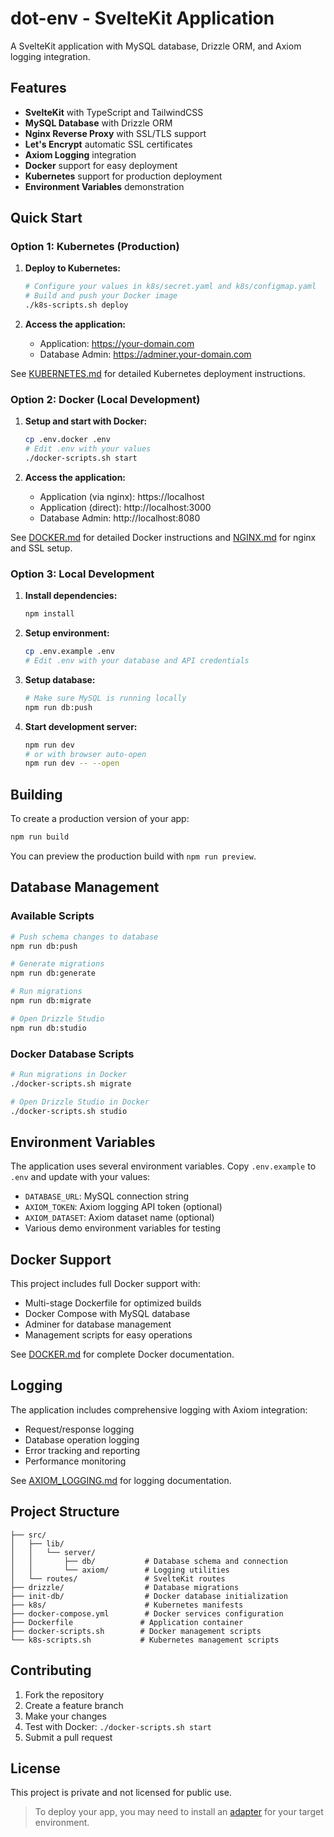 # dot-env - SvelteKit Application

A SvelteKit application with MySQL database, Drizzle ORM, and Axiom logging integration.

## Features

- **SvelteKit** with TypeScript and TailwindCSS
- **MySQL Database** with Drizzle ORM
- **Nginx Reverse Proxy** with SSL/TLS support
- **Let's Encrypt** automatic SSL certificates
- **Axiom Logging** integration
- **Docker** support for easy deployment
- **Kubernetes** support for production deployment
- **Environment Variables** demonstration

## Quick Start

### Option 1: Kubernetes (Production)

1. **Deploy to Kubernetes:**

   ```bash
   # Configure your values in k8s/secret.yaml and k8s/configmap.yaml
   # Build and push your Docker image
   ./k8s-scripts.sh deploy
   ```

2. **Access the application:**
   - Application: https://your-domain.com
   - Database Admin: https://adminer.your-domain.com

See [KUBERNETES.md](./KUBERNETES.md) for detailed Kubernetes deployment instructions.

### Option 2: Docker (Local Development)

1. **Setup and start with Docker:**

   ```bash
   cp .env.docker .env
   # Edit .env with your values
   ./docker-scripts.sh start
   ```

2. **Access the application:**
   - Application (via nginx): https://localhost
   - Application (direct): http://localhost:3000
   - Database Admin: http://localhost:8080

See [DOCKER.md](./DOCKER.md) for detailed Docker instructions and [NGINX.md](./NGINX.md) for nginx and SSL setup.

### Option 3: Local Development

1. **Install dependencies:**

   ```bash
   npm install
   ```

2. **Setup environment:**

   ```bash
   cp .env.example .env
   # Edit .env with your database and API credentials
   ```

3. **Setup database:**

   ```bash
   # Make sure MySQL is running locally
   npm run db:push
   ```

4. **Start development server:**
   ```bash
   npm run dev
   # or with browser auto-open
   npm run dev -- --open
   ```

## Building

To create a production version of your app:

```bash
npm run build
```

You can preview the production build with `npm run preview`.

## Database Management

### Available Scripts

```bash
# Push schema changes to database
npm run db:push

# Generate migrations
npm run db:generate

# Run migrations
npm run db:migrate

# Open Drizzle Studio
npm run db:studio
```

### Docker Database Scripts

```bash
# Run migrations in Docker
./docker-scripts.sh migrate

# Open Drizzle Studio in Docker
./docker-scripts.sh studio
```

## Environment Variables

The application uses several environment variables. Copy `.env.example` to `.env` and update with your values:

- `DATABASE_URL`: MySQL connection string
- `AXIOM_TOKEN`: Axiom logging API token (optional)
- `AXIOM_DATASET`: Axiom dataset name (optional)
- Various demo environment variables for testing

## Docker Support

This project includes full Docker support with:

- Multi-stage Dockerfile for optimized builds
- Docker Compose with MySQL database
- Adminer for database management
- Management scripts for easy operations

See [DOCKER.md](./DOCKER.md) for complete Docker documentation.

## Logging

The application includes comprehensive logging with Axiom integration:

- Request/response logging
- Database operation logging
- Error tracking and reporting
- Performance monitoring

See [AXIOM_LOGGING.md](./AXIOM_LOGGING.md) for logging documentation.

## Project Structure

```
├── src/
│   ├── lib/
│   │   └── server/
│   │       ├── db/           # Database schema and connection
│   │       └── axiom/        # Logging utilities
│   └── routes/               # SvelteKit routes
├── drizzle/                  # Database migrations
├── init-db/                  # Docker database initialization
├── k8s/                      # Kubernetes manifests
├── docker-compose.yml        # Docker services configuration
├── Dockerfile               # Application container
├── docker-scripts.sh        # Docker management scripts
└── k8s-scripts.sh           # Kubernetes management scripts
```

## Contributing

1. Fork the repository
2. Create a feature branch
3. Make your changes
4. Test with Docker: `./docker-scripts.sh start`
5. Submit a pull request

## License

This project is private and not licensed for public use.

> To deploy your app, you may need to install an [adapter](https://svelte.dev/docs/kit/adapters) for your target environment.
